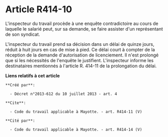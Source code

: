 # Article R414-10

L'inspecteur du travail procède à une enquête contradictoire au cours de laquelle le salarié peut, sur sa demande, se faire
assister d'un représentant de son syndicat. 

L'inspecteur du travail prend sa décision dans un délai de quinze jours, réduit à huit jours en cas de mise à pied. Ce délai
court à compter de la réception de la demande d'autorisation de licenciement. Il n'est prolongé que si les nécessités de
l'enquête le justifient. L'inspecteur informe les destinataires mentionnés à l'article R. 414-11 de la prolongation du délai.

**Liens relatifs à cet article**

	**Créé par**:

	  - Décret n°2013-612 du 10 juillet 2013 - art. 4

	**Cite**:

	  - Code du travail applicable à Mayotte. - art. R414-11 (V)

	**Cité par**:

	  - Code du travail applicable à Mayotte. - art. R414-14 (V)
